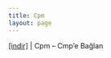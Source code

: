 ```yaml
---
title: Cpm
layout: page
---
```


<a href="https://cloud.mail.ru/public/14800a8bfa01/Cpm%20-%20Cpm%27e%20Ba%C4%9Flan" target="_blank">[indir]</a>   |   Cpm &#8211; Cmp&#8217;e Bağlan